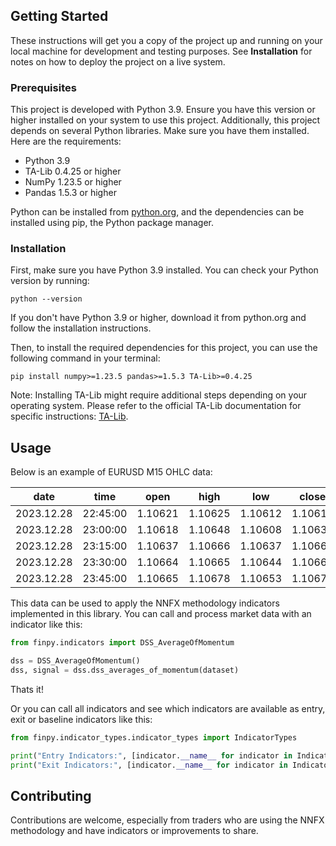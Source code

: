## Getting Started

These instructions will get you a copy of the project up and running on your local machine for development and testing purposes. See **Installation** for notes on how to deploy the project on a live system.

### Prerequisites

This project is developed with Python 3.9. Ensure you have this version or higher installed on your system to use this project. Additionally, this project depends on several Python libraries. Make sure you have them installed. Here are the requirements:

- Python 3.9
- TA-Lib 0.4.25 or higher
- NumPy 1.23.5 or higher
- Pandas 1.5.3 or higher

Python can be installed from [python.org](https://www.python.org/downloads/), and the dependencies can be installed using pip, the Python package manager.

### Installation

First, make sure you have Python 3.9 installed. You can check your Python version by running:

```
python --version
```
If you don't have Python 3.9 or higher, download it from python.org and follow the installation instructions.

Then, to install the required dependencies for this project, you can use the following command in your terminal:
```
pip install numpy>=1.23.5 pandas>=1.5.3 TA-Lib>=0.4.25
```
Note: Installing TA-Lib might require additional steps depending on your operating system. Please refer to the official TA-Lib documentation for specific instructions: [TA-Lib](https://ta-lib.org/).

## Usage

Below is an example of EURUSD M15 OHLC data:

| date     | time     | open   | high   | low    | close  | tick_volume |
|----------|--------|--------|--------|--------|--------|-------------|
| 2023.12.28 | 22:45:00 | 1.10621 | 1.10625 | 1.10612 | 1.10617 | 170         |
| 2023.12.28 | 23:00:00 | 1.10618 | 1.10648 | 1.10608 | 1.10636 | 444         |
| 2023.12.28 | 23:15:00 | 1.10637 | 1.10666 | 1.10637 | 1.10664 | 478         |
| 2023.12.28 | 23:30:00 | 1.10664 | 1.10665 | 1.10644 | 1.10663 | 659         |
| 2023.12.28 | 23:45:00 | 1.10665 | 1.10678 | 1.10653 | 1.10677 | 473         |


This data can be used to apply the NNFX methodology indicators implemented in this library.
You can call and process market data with an indicator like this:
```python
from finpy.indicators import DSS_AverageOfMomentum

dss = DSS_AverageOfMomentum()
dss, signal = dss.dss_averages_of_momentum(dataset)
```
Thats it!

Or you can call all indicators and see which indicators are available as entry, exit or baseline indicators like this:
```python
from finpy.indicator_types.indicator_types import IndicatorTypes

print("Entry Indicators:", [indicator.__name__ for indicator in IndicatorTypes.entry ])
print("Exit Indicators:", [indicator.__name__ for indicator in IndicatorTypes.exit])
```

## Contributing
Contributions are welcome, especially from traders who are using the NNFX methodology and have indicators or improvements to share.